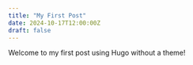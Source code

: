 ```yaml
---
title: "My First Post"
date: 2024-10-17T12:00:00Z
draft: false
---
```


Welcome to my first post using Hugo without a theme!
